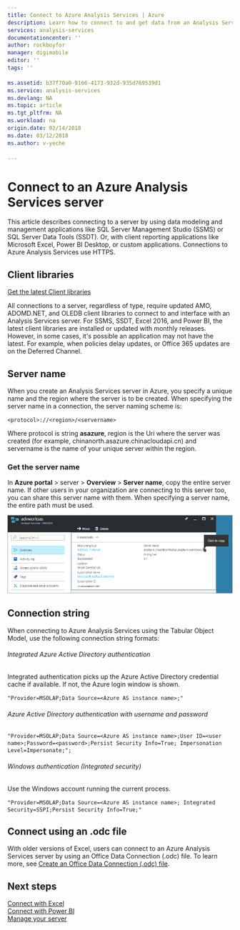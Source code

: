 ```yaml
---
title: Connect to Azure Analysis Services | Azure
description: Learn how to connect to and get data from an Analysis Services server in Azure.
services: analysis-services
documentationcenter: ''
author: rockboyfor
manager: digimobile
editor: ''
tags: ''

ms.assetid: b37f70a0-9166-4173-932d-935d769539d1
ms.service: analysis-services
ms.devlang: NA
ms.topic: article
ms.tgt_pltfrm: NA
ms.workload: na
origin.date: 02/14/2018
ms.date: 03/12/2018
ms.author: v-yeche

---
```

# Connect to an Azure Analysis Services server

This article describes connecting to a server by using data modeling and management applications like SQL Server Management Studio (SSMS) or SQL Server Data Tools (SSDT). Or, with client reporting applications like Microsoft Excel, Power BI Desktop, or custom applications. Connections to Azure Analysis Services use HTTPS.

## Client libraries
[Get the latest Client libraries](analysis-services-data-providers.md)

All connections to a server, regardless of type, require updated AMO, ADOMD.NET, and OLEDB client libraries to connect to and interface with an Analysis Services server. For SSMS, SSDT, Excel 2016, and Power BI, the latest client libraries are installed or updated with monthly releases. However, in some cases, it's possible an application may not have the latest. For example, when policies delay updates, or Office 365 updates are on the Deferred Channel.

## Server name

When you create an Analysis Services server in Azure, you specify a unique name and the region where the server is to be created. When specifying the server name in a connection, the server naming scheme is:

```
<protocol>://<region>/<servername>
```
 Where protocol is string **asazure**, region is the Uri where the server was created (for example, chinanorth.asazure.chinacloudapi.cn) and servername is the name of your unique server within the region.

### Get the server name
In **Azure portal** > server > **Overview** > **Server name**, copy the entire server name. If other users in your organization are connecting to this server too, you can share this server name with them. When specifying a server name, the entire path must be used.

![Get server name in Azure](./media/analysis-services-deploy/aas-deploy-get-server-name.png)

## Connection string

When connecting to Azure Analysis Services using the Tabular Object Model, use the following connection string formats:

###### Integrated Azure Active Directory authentication
Integrated authentication picks up the Azure Active Directory credential cache if available. If not, the Azure login window is shown.

```
"Provider=MSOLAP;Data Source=<Azure AS instance name>;"
```

###### Azure Active Directory authentication with username and password

```
"Provider=MSOLAP;Data Source=<Azure AS instance name>;User ID=<user name>;Password=<password>;Persist Security Info=True; Impersonation Level=Impersonate;";
```

###### Windows authentication (Integrated security)
Use the Windows account running the current process.

```
"Provider=MSOLAP;Data Source=<Azure AS instance name>; Integrated Security=SSPI;Persist Security Info=True;"
```

## Connect using an .odc file
With older versions of Excel, users can connect to an Azure Analysis Services server by using an Office Data Connection (.odc) file. To learn more, see [Create an Office Data Connection (.odc) file](analysis-services-odc.md).

## Next steps
[Connect with Excel](analysis-services-connect-excel.md)    
[Connect with Power BI](analysis-services-connect-pbi.md)   
[Manage your server](analysis-services-manage.md)

<!--Update_Description: update meta properties -->
